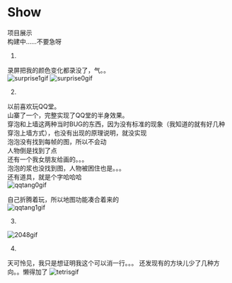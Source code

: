 # Show  
项目展示  
构建中……不要急呀  
  
1.
录屏把我的颜色变化都录没了，气。。  
![surprise1gif](https://github.com/ZhangFengze/Show/raw/master/surprise1.gif)
![surprise0gif](https://github.com/ZhangFengze/Show/raw/master/surprise0.gif)

2.  
以前喜欢玩QQ堂。  
山寨了一个，完整实现了QQ堂的半身效果。  
穿泡和上墙这两种当时BUG的东西，因为没有标准的现象（我知道的就有好几种穿泡上墙方式），也没有出现的原理说明，就没实现  
泡泡没有找到每帧的图，所以不会动  
人物倒是找到了点  
还有一个我女朋友给画的。。。  
泡泡的浆也没找到图，人物被困住也是。。。  
还有道具，就是个字哈哈哈  
![qqtang0gif](https://github.com/ZhangFengze/Show/raw/master/qqtang.gif)  
  
自己折腾着玩，所以地图功能凑合着来的  
![qqtang1gif](https://github.com/ZhangFengze/Show/raw/master/qqtang1.gif)  
  
  
3.  
![2048gif](https://github.com/ZhangFengze/Show/raw/master/2048.gif)  
  
4.  
天可怜见，我只是想证明我这个可以消一行。。。
还发现有的方块儿少了几种方向。。懒得加了
![tetrisgif](https://github.com/ZhangFengze/Show/raw/master/tetris.gif)  
